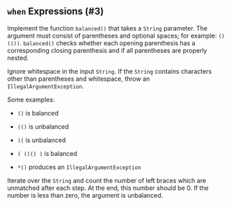 ## `when` Expressions (#3)

Implement the function `balanced()` that takes a `String` parameter. The
argument must consist of parentheses and optional spaces; for example:
`()(())`. `balanced()` checks whether each opening parenthesis has a
corresponding closing parenthesis and if all parentheses are properly nested.

Ignore whitespace in the input `String`. If the `String` contains characters
other than parentheses and whitespace, throw an `IllegalArgumentException`.

Some examples:

-   `()` is balanced

-   `(()` is unbalanced

-   `)(` is unbalanced

-   `( ()() )` is balanced

-   `*()` produces an `IllegalArgumentException`

<div class="hint">

Iterate over the `String` and count the number of left braces which are
unmatched after each step. At the end, this number should be 0. If the number
is less than zero, the argument is unbalanced.

</div>